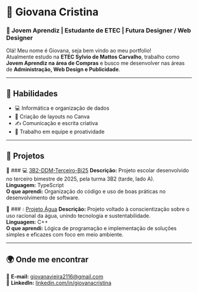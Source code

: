 # 🌟 Giovana Cristina

### 💼 Jovem Aprendiz | Estudante de ETEC | Futura Designer / Web Designer

Olá! Meu nome é Giovana, seja bem vindo ao meu portfolio!  
Atualmente estudo na **ETEC Sylvio de Mattos Carvalho**, trabalho como **Jovem Aprendiz na área de Compras** e busco me desenvolver nas áreas de **Administração, Web Design e Publicidade**.

---

## 🚀 Habilidades
- 💻 Informática e organização de dados  
- 🎨 Criação de layouts no Canva  
- ✍️ Comunicação e escrita criativa  
- 🤝 Trabalho em equipe e proatividade  

---

## 🧩 Projetos
📁 ### 💻 [3B2-DDM-Terceiro-Bi25](https://github.com/seuusuario/3B2-DDM-Terceiro-Bi25)
**Descrição:** Projeto escolar desenvolvido no terceiro bimestre de 2025, pela turma 3B2 (tarde, lado A).  
**Linguagem:** TypeScript  
**O que aprendi:** Organização do código e uso de boas práticas no desenvolvimento de software.  
  

🎨 ### 💧 [Projeto Água](https://github.com/seuusuario/projeto_agua)
**Descrição:** Projeto voltado à conscientização sobre o uso racional da água, unindo tecnologia e sustentabilidade.  
**Linguagem:** C++  
**O que aprendi:** Lógica de programação e implementação de soluções simples e eficazes com foco em meio ambiente.


---

## 🌍 Onde me encontrar
📧 **E-mail:** giovanavieira2116@gmail.com  
💼 **LinkedIn:** [linkedin.com/in/giovanacristina](https://linkedin.com/in/giovanacristina)
